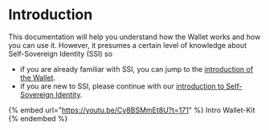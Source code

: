 # Introduction

This documentation will help you understand how the Wallet works and how you can use it. However, it presumes a certain level of knowledge about Self-Sovereign Identity (SSI) so

* if you are already familiar with SSI, you can jump to the [introduction of the Wallet](wallet-kit/wallet/).
* if you are new to SSI, please continue with our [introduction to Self-Sovereign Identity](wallet-kit/self-sovereign-identity/).

{% embed url="https://youtu.be/Cy8BSMmEt8U?t=171" %}
Intro Wallet-Kit
{% endembed %}
